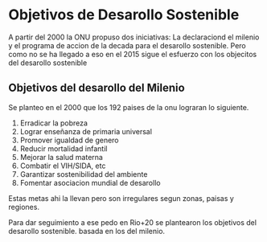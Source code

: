 # Objetivos de Desarollo Sostenible

A partir del 2000 la ONU propuso dos iniciativas: La declaraciond el milenio y el programa de accion de la decada para el desarollo sostenible. Pero como no se ha llegado a eso en el 2015 sigue el esfuerzo con los objecitos del desarollo sostenible

## Objetivos del desarollo del Milenio
Se planteo en el 2000 que los 192 paises de la onu lograran lo siguiente.

1. Erradicar la pobreza
2. Lograr enseñanza de primaria universal
3. Promover igualdad de genero
4. Reducir mortalidad infantil
5. Mejorar la salud materna
6. Combatir el VIH/SIDA, etc
7. Garantizar sostenibilidad del ambiente
8. Fomentar asociacion mundial de desarollo

Estas metas ahi la llevan pero son irregulares segun zonas, paisas y regiones.

Para dar seguimiento a ese pedo en Rio+20 se plantearon los objetivos del desarollo sostenible. basada en los del milenio.















